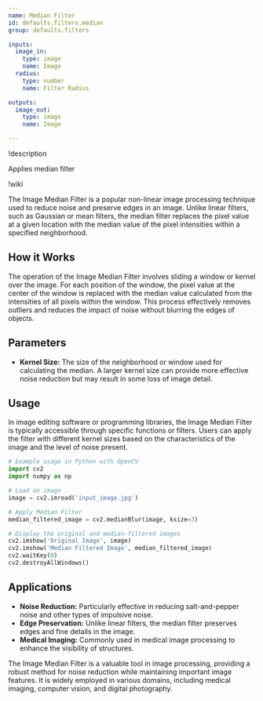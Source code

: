 ```yaml
---
name: Median Filter
id: defaults.filters.median
group: defaults.filters

inputs:
  image_in:
    type: image
    name: Image
  radius:
    type: number
    name: Filter Radius

outputs:
  image_out:
    type: image
    name: Image

---
```


!description

Applies median filter

!wiki

The Image Median Filter is a popular non-linear image processing technique used to reduce noise and preserve edges in an image. Unlike linear filters, such as Gaussian or mean filters, the median filter replaces the pixel value at a given location with the median value of the pixel intensities within a specified neighborhood.

## How it Works

The operation of the Image Median Filter involves sliding a window or kernel over the image. For each position of the window, the pixel value at the center of the window is replaced with the median value calculated from the intensities of all pixels within the window. This process effectively removes outliers and reduces the impact of noise without blurring the edges of objects.

## Parameters

- **Kernel Size:** The size of the neighborhood or window used for calculating the median. A larger kernel size can provide more effective noise reduction but may result in some loss of image detail.

## Usage

In image editing software or programming libraries, the Image Median Filter is typically accessible through specific functions or filters. Users can apply the filter with different kernel sizes based on the characteristics of the image and the level of noise present.

```python
# Example usage in Python with OpenCV
import cv2
import numpy as np

# Load an image
image = cv2.imread('input_image.jpg')

# Apply Median Filter
median_filtered_image = cv2.medianBlur(image, ksize=3)

# Display the original and median-filtered images
cv2.imshow('Original Image', image)
cv2.imshow('Median Filtered Image', median_filtered_image)
cv2.waitKey(0)
cv2.destroyAllWindows()
```

## Applications

- **Noise Reduction:** Particularly effective in reducing salt-and-pepper noise and other types of impulsive noise.
- **Edge Preservation:** Unlike linear filters, the median filter preserves edges and fine details in the image.
- **Medical Imaging:** Commonly used in medical image processing to enhance the visibility of structures.

The Image Median Filter is a valuable tool in image processing, providing a robust method for noise reduction while maintaining important image features. It is widely employed in various domains, including medical imaging, computer vision, and digital photography.
